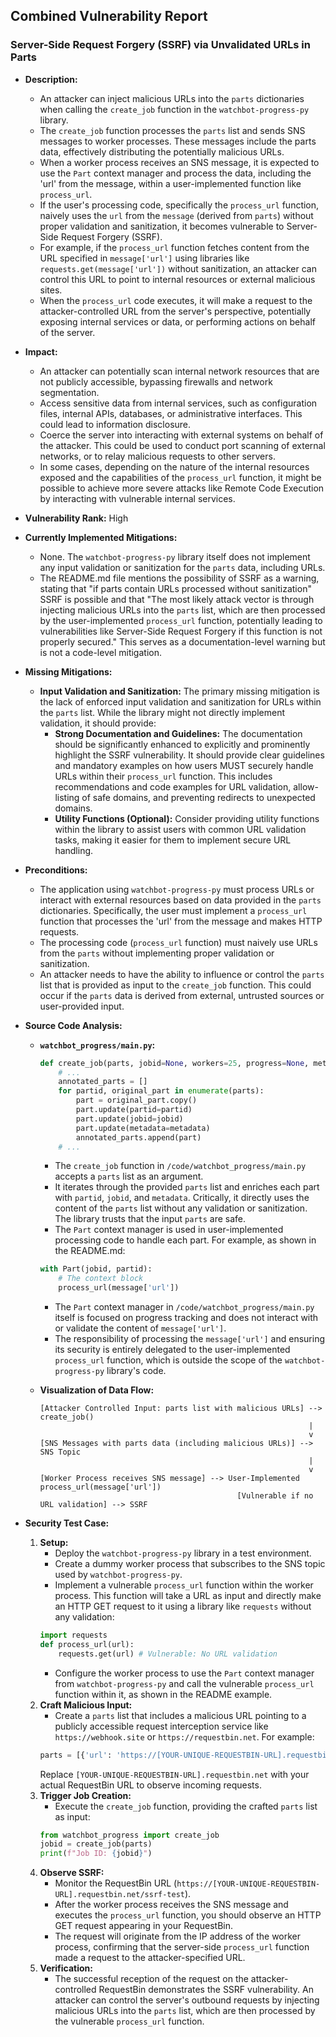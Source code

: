 ## Combined Vulnerability Report

### Server-Side Request Forgery (SSRF) via Unvalidated URLs in Parts

- **Description:**
    - An attacker can inject malicious URLs into the `parts` dictionaries when calling the `create_job` function in the `watchbot-progress-py` library.
    - The `create_job` function processes the `parts` list and sends SNS messages to worker processes. These messages include the parts data, effectively distributing the potentially malicious URLs.
    - When a worker process receives an SNS message, it is expected to use the `Part` context manager and process the data, including the 'url' from the message, within a user-implemented function like `process_url`.
    - If the user's processing code, specifically the `process_url` function, naively uses the `url` from the `message` (derived from `parts`) without proper validation and sanitization, it becomes vulnerable to Server-Side Request Forgery (SSRF).
    - For example, if the `process_url` function fetches content from the URL specified in `message['url']` using libraries like `requests.get(message['url'])` without sanitization, an attacker can control this URL to point to internal resources or external malicious sites.
    - When the `process_url` code executes, it will make a request to the attacker-controlled URL from the server's perspective, potentially exposing internal services or data, or performing actions on behalf of the server.

- **Impact:**
    - An attacker can potentially scan internal network resources that are not publicly accessible, bypassing firewalls and network segmentation.
    - Access sensitive data from internal services, such as configuration files, internal APIs, databases, or administrative interfaces. This could lead to information disclosure.
    - Coerce the server into interacting with external systems on behalf of the attacker. This could be used to conduct port scanning of external networks, or to relay malicious requests to other servers.
    - In some cases, depending on the nature of the internal resources exposed and the capabilities of the `process_url` function, it might be possible to achieve more severe attacks like Remote Code Execution by interacting with vulnerable internal services.

- **Vulnerability Rank:** High

- **Currently Implemented Mitigations:**
    - None. The `watchbot-progress-py` library itself does not implement any input validation or sanitization for the `parts` data, including URLs.
    - The README.md file mentions the possibility of SSRF as a warning, stating that "if parts contain URLs processed without sanitization" SSRF is possible and that "The most likely attack vector is through injecting malicious URLs into the `parts` list, which are then processed by the user-implemented `process_url` function, potentially leading to vulnerabilities like Server-Side Request Forgery if this function is not properly secured." This serves as a documentation-level warning but is not a code-level mitigation.

- **Missing Mitigations:**
    - **Input Validation and Sanitization:** The primary missing mitigation is the lack of enforced input validation and sanitization for URLs within the `parts` list. While the library might not directly implement validation, it should provide:
        - **Strong Documentation and Guidelines:**  The documentation should be significantly enhanced to explicitly and prominently highlight the SSRF vulnerability. It should provide clear guidelines and mandatory examples on how users MUST securely handle URLs within their `process_url` function. This includes recommendations and code examples for URL validation, allow-listing of safe domains, and preventing redirects to unexpected domains.
        - **Utility Functions (Optional):**  Consider providing utility functions within the library to assist users with common URL validation tasks, making it easier for them to implement secure URL handling.

- **Preconditions:**
    - The application using `watchbot-progress-py` must process URLs or interact with external resources based on data provided in the `parts` dictionaries. Specifically, the user must implement a `process_url` function that processes the 'url' from the message and makes HTTP requests.
    - The processing code (`process_url` function) must naively use URLs from the `parts` without implementing proper validation or sanitization.
    - An attacker needs to have the ability to influence or control the `parts` list that is provided as input to the `create_job` function. This could occur if the `parts` data is derived from external, untrusted sources or user-provided input.

- **Source Code Analysis:**
    - **`watchbot_progress/main.py`:**
        ```python
        def create_job(parts, jobid=None, workers=25, progress=None, metadata=None):
            # ...
            annotated_parts = []
            for partid, original_part in enumerate(parts):
                part = original_part.copy()
                part.update(partid=partid)
                part.update(jobid=jobid)
                part.update(metadata=metadata)
                annotated_parts.append(part)
            # ...
        ```
        - The `create_job` function in `/code/watchbot_progress/main.py` accepts a `parts` list as an argument.
        - It iterates through the provided `parts` list and enriches each part with `partid`, `jobid`, and `metadata`. Critically, it directly uses the content of the `parts` list without any validation or sanitization. The library trusts that the input `parts` are safe.
        - The `Part` context manager is used in user-implemented processing code to handle each part. For example, as shown in the README.md:
        ```python
        with Part(jobid, partid):
            # The context block
            process_url(message['url'])
        ```
        - The `Part` context manager in `/code/watchbot_progress/main.py` itself is focused on progress tracking and does not interact with or validate the content of `message['url']`.
        - The responsibility of processing the `message['url']` and ensuring its security is entirely delegated to the user-implemented `process_url` function, which is outside the scope of the `watchbot-progress-py` library's code.

    - **Visualization of Data Flow:**
        ```
        [Attacker Controlled Input: parts list with malicious URLs] --> create_job()
                                                                    |
                                                                    v
        [SNS Messages with parts data (including malicious URLs)] --> SNS Topic
                                                                    |
                                                                    v
        [Worker Process receives SNS message] --> User-Implemented process_url(message['url'])
                                                    [Vulnerable if no URL validation] --> SSRF
        ```

- **Security Test Case:**
    1. **Setup:**
        - Deploy the `watchbot-progress-py` library in a test environment.
        - Create a dummy worker process that subscribes to the SNS topic used by `watchbot-progress-py`.
        - Implement a vulnerable `process_url` function within the worker process. This function will take a URL as input and directly make an HTTP GET request to it using a library like `requests` without any validation:
        ```python
        import requests
        def process_url(url):
            requests.get(url) # Vulnerable: No URL validation
        ```
        - Configure the worker process to use the `Part` context manager from `watchbot-progress-py` and call the vulnerable `process_url` function within it, as shown in the README example.
    2. **Craft Malicious Input:**
        - Create a `parts` list that includes a malicious URL pointing to a publicly accessible request interception service like `https://webhook.site` or `https://requestbin.net`. For example:
        ```python
        parts = [{'url': 'https://[YOUR-UNIQUE-REQUESTBIN-URL].requestbin.net/ssrf-test'}]
        ```
        Replace `[YOUR-UNIQUE-REQUESTBIN-URL].requestbin.net` with your actual RequestBin URL to observe incoming requests.
    3. **Trigger Job Creation:**
        - Execute the `create_job` function, providing the crafted `parts` list as input:
        ```python
        from watchbot_progress import create_job
        jobid = create_job(parts)
        print(f"Job ID: {jobid}")
        ```
    4. **Observe SSRF:**
        - Monitor the RequestBin URL (`https://[YOUR-UNIQUE-REQUESTBIN-URL].requestbin.net/ssrf-test`).
        - After the worker process receives the SNS message and executes the `process_url` function, you should observe an HTTP GET request appearing in your RequestBin.
        - The request will originate from the IP address of the worker process, confirming that the server-side `process_url` function made a request to the attacker-specified URL.
    5. **Verification:**
        - The successful reception of the request on the attacker-controlled RequestBin demonstrates the SSRF vulnerability. An attacker can control the server's outbound requests by injecting malicious URLs into the `parts` list, which are then processed by the vulnerable `process_url` function.